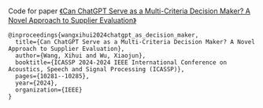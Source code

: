 Code for paper [《Can ChatGPT Serve as a Multi-Criteria Decision Maker? A Novel Approach to Supplier Evaluation》](https://ieeexplore.ieee.org/document/10447204)

```
@inproceedings{wangxihui2024chatgpt_as_decision_maker,
  title={Can ChatGPT Serve as a Multi-Criteria Decision Maker? A Novel Approach to Supplier Evaluation},
  author={Wang, Xihui and Wu, Xiaojun},
  booktitle={ICASSP 2024-2024 IEEE International Conference on Acoustics, Speech and Signal Processing (ICASSP)},
  pages={10281--10285},
  year={2024},
  organization={IEEE}
}
```